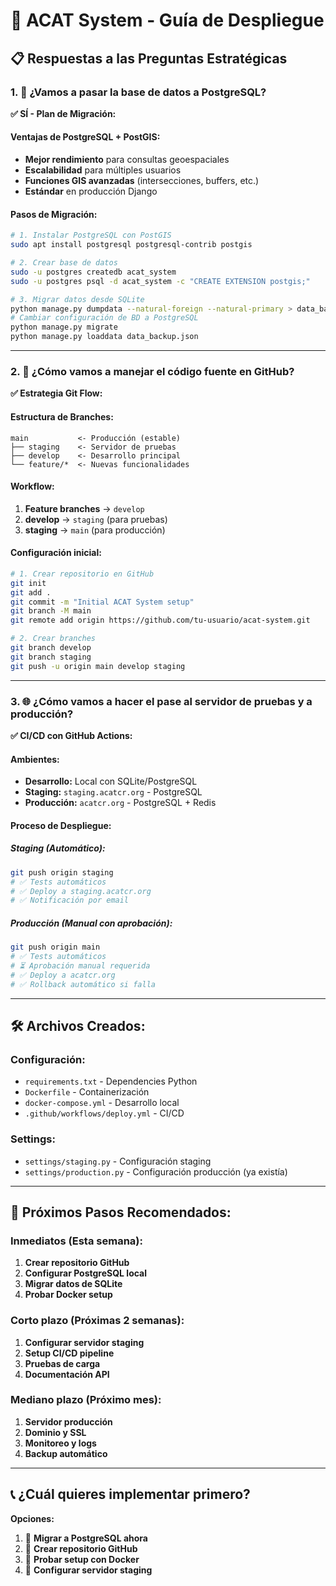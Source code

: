 # 🚀 ACAT System - Guía de Despliegue

## 📋 Respuestas a las Preguntas Estratégicas

### 1. 🐘 **¿Vamos a pasar la base de datos a PostgreSQL?**

**✅ SÍ - Plan de Migración:**

#### Ventajas de PostgreSQL + PostGIS:
- **Mejor rendimiento** para consultas geoespaciales
- **Escalabilidad** para múltiples usuarios
- **Funciones GIS avanzadas** (intersecciones, buffers, etc.)
- **Estándar** en producción Django

#### Pasos de Migración:
```bash
# 1. Instalar PostgreSQL con PostGIS
sudo apt install postgresql postgresql-contrib postgis

# 2. Crear base de datos
sudo -u postgres createdb acat_system
sudo -u postgres psql -d acat_system -c "CREATE EXTENSION postgis;"

# 3. Migrar datos desde SQLite
python manage.py dumpdata --natural-foreign --natural-primary > data_backup.json
# Cambiar configuración de BD a PostgreSQL
python manage.py migrate
python manage.py loaddata data_backup.json
```

---

### 2. 🔧 **¿Cómo vamos a manejar el código fuente en GitHub?**

**✅ Estrategia Git Flow:**

#### Estructura de Branches:
```
main           <- Producción (estable)
├── staging    <- Servidor de pruebas
├── develop    <- Desarrollo principal
└── feature/*  <- Nuevas funcionalidades
```

#### Workflow:
1. **Feature branches** → `develop`
2. **develop** → `staging` (para pruebas)
3. **staging** → `main` (para producción)

#### Configuración inicial:
```bash
# 1. Crear repositorio en GitHub
git init
git add .
git commit -m "Initial ACAT System setup"
git branch -M main
git remote add origin https://github.com/tu-usuario/acat-system.git

# 2. Crear branches
git branch develop
git branch staging
git push -u origin main develop staging
```

---

### 3. 🌐 **¿Cómo vamos a hacer el pase al servidor de pruebas y a producción?**

**✅ CI/CD con GitHub Actions:**

#### Ambientes:
- **Desarrollo:** Local con SQLite/PostgreSQL
- **Staging:** `staging.acatcr.org` - PostgreSQL
- **Producción:** `acatcr.org` - PostgreSQL + Redis

#### Proceso de Despliegue:

##### Staging (Automático):
```bash
git push origin staging
# ✅ Tests automáticos
# ✅ Deploy a staging.acatcr.org
# ✅ Notificación por email
```

##### Producción (Manual con aprobación):
```bash
git push origin main
# ✅ Tests automáticos
# ⏳ Aprobación manual requerida
# ✅ Deploy a acatcr.org
# ✅ Rollback automático si falla
```

---

## 🛠️ **Archivos Creados:**

### Configuración:
- `requirements.txt` - Dependencies Python
- `Dockerfile` - Containerización
- `docker-compose.yml` - Desarrollo local
- `.github/workflows/deploy.yml` - CI/CD

### Settings:
- `settings/staging.py` - Configuración staging
- `settings/production.py` - Configuración producción (ya existía)

---

## 🔧 **Próximos Pasos Recomendados:**

### Inmediatos (Esta semana):
1. **Crear repositorio GitHub**
2. **Configurar PostgreSQL local**
3. **Migrar datos de SQLite**
4. **Probar Docker setup**

### Corto plazo (Próximas 2 semanas):
1. **Configurar servidor staging**
2. **Setup CI/CD pipeline**
3. **Pruebas de carga**
4. **Documentación API**

### Mediano plazo (Próximo mes):
1. **Servidor producción**
2. **Dominio y SSL**
3. **Monitoreo y logs**
4. **Backup automático**

---

## 📞 **¿Cuál quieres implementar primero?**

**Opciones:**
1. 🔄 **Migrar a PostgreSQL ahora**
2. 📱 **Crear repositorio GitHub**
3. 🐳 **Probar setup con Docker**
4. 🚀 **Configurar servidor staging**
